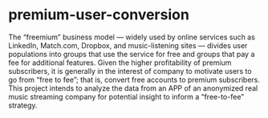 # premium-user-conversion
The “freemium” business model — widely used by online services such as LinkedIn, Match.com, Dropbox, and music-listening sites — divides user populations into groups that use the service for free and groups that pay a fee for additional features. Given the higher profitability of premium subscribers, it is generally in the interest of company to motivate users to go from “free to fee”; that is, convert free accounts to premium subscribers. This project intends to analyze the data from an APP of an anonymized real music streaming company for potential insight to inform a “free-to-fee” strategy. 
